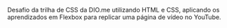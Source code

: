 Desafio da trilha de CSS da DIO.me utilizando HTML e CSS, aplicando os aprendizados em Flexbox para replicar uma página de vídeo no YouTube.
